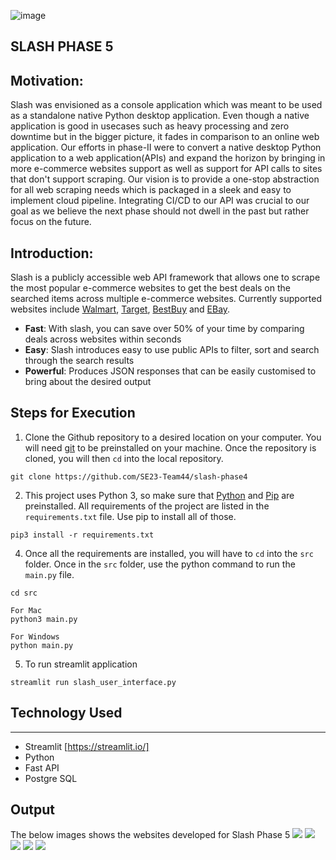 ![image](https://github.com/MeryHarikaG/slash-phase5/blob/main/media/Login.png?raw=true)
## SLASH PHASE 5

## Motivation:
Slash was envisioned as a console application which was meant to be used as a standalone native Python desktop application. Even though a native application is good in usecases such as heavy processing and zero downtime but in the bigger picture, it fades in comparison to an online web application. Our efforts in phase-II were to convert a native desktop Python application to a web application(APIs) and expand the horizon by bringing in more e-commerce websites support as well as support for API calls to sites that don't support scraping. Our vision is to provide a one-stop abstraction for all web scraping needs which is packaged in a sleek and easy to implement cloud pipeline. Integrating CI/CD to our API was crucial to our goal as we believe the next phase should not dwell in the past but rather focus on the future. 

## Introduction:
Slash is a publicly accessible web API framework that allows one to scrape the most popular e-commerce websites to get the best deals on the searched items across multiple e-commerce websites. Currently supported websites include [Walmart](https://www.walmart.com/), [Target](https://www.target.com/), [BestBuy](https://www.bestbuy.com/) and [EBay](https://www.ebay.com/).
- **Fast**: With slash, you can save over 50% of your time by comparing deals across websites within seconds
- **Easy**: Slash introduces easy to use public APIs to filter, sort and search through the search results
- **Powerful**: Produces JSON responses that can be easily customised to bring about the desired output

## Steps for Execution
1. Clone the Github repository to a desired location on your computer. You will need [git](https://git-scm.com/) to be preinstalled on your machine. Once the repository is cloned, you will then ```cd``` into the local repository.
```
git clone https://github.com/SE23-Team44/slash-phase4
```
2. This project uses Python 3, so make sure that [Python](https://www.python.org/downloads/) and [Pip](https://pip.pypa.io/en/stable/installation/) are preinstalled. All requirements of the project are listed in the ```requirements.txt``` file. Use pip to install all of those.
```
pip3 install -r requirements.txt
```
4. Once all the requirements are installed, you will have to ```cd``` into the ```src``` folder. Once in the ```src``` folder, use the python command to run the ```main.py``` file.
```
cd src

For Mac
python3 main.py

For Windows
python main.py
```
5. To run streamlit application
```
streamlit run slash_user_interface.py
```

## Technology Used
---
- Streamlit [https://streamlit.io/]
- Python
- Fast API
- Postgre SQL

## Output

The below images shows the websites developed for Slash Phase 5
<img src = 'https://github.com/MeryHarikaG/slash-phase5/blob/main/media/Website_1.png?raw=true'>
<img src = 'https://github.com/MeryHarikaG/slash-phase5/blob/main/media/Login.png?raw=true'>
<img src = 'https://github.com/MeryHarikaG/slash-phase5/blob/main/media/Register.png?raw=true'>
<img src = 'https://github.com/MeryHarikaG/slash-phase5/blob/main/media/Website_2.png?raw=true'>
<img src = 'https://github.com/MeryHarikaG/slash-phase5/blob/main/media/Website_3.png?raw=true'>

